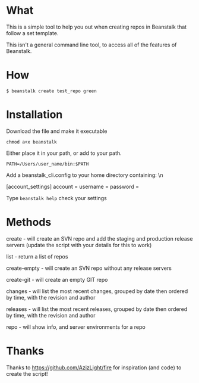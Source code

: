What
===

This is a simple tool to help you out when creating repos in Beanstalk that follow a set template.

This isn't a general command line tool, to access all of the features of Beanstalk.

How
===

`$ beanstalk create test_repo green`

Installation
=======

Download the file and make it executable

`chmod a+x beanstalk`

Either place it in your path, or add to your path.

`PATH=/Users/user_name/bin:$PATH`

Add a beanstalk_cli.config to your home directory containing: \n

[account_settings]
account = 
username = 
password =

Type `beanstalk help` check your settings

Methods
=====


create - will create an SVN repo and add the staging and production release servers (update the script with your details for this to work)

list - return a list of repos

create-empty - will create an SVN repo without any release servers

create-git - will create an empty GIT repo

changes - will list the most recent changes, grouped by date then ordered by time, with the revision and author

releases - will list the most recent releases, grouped by date then ordered by time, with the revision and author

repo - will show info, and server environments for a repo

Thanks
=====

Thanks to https://github.com/AzizLight/fire for inspiration (and code) to create the script!
